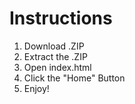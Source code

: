 # Instructions
1. Download .ZIP
2. Extract the .ZIP
3. Open index.html
4. Click the "Home" Button
5. Enjoy!
